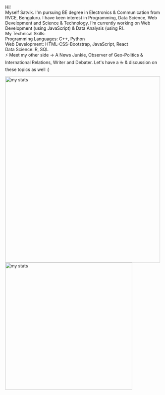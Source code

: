 Hi!
<br>
Myself Satvik. I'm pursuing BE degree in Electronics & Communication from RVCE, Bengaluru. I have keen interest in Programming, Data Science, Web Development and Science & Technology. I’m currently working on Web Development (using JavaScript) & Data Analysis (using R).
<br>
My Technical Skills:
<br>
Programming Languages: C++, Python
<br>
Web Development: HTML-CSS-Bootstrap, JavaScript, React
<br>
Data Science: R, SQL
<br>
⚡ Meet my other side -> A News Junkie, Observer of Geo-Politics & International Relations, Writer and Debater. Let's have a ☕ & discussion on these topics as well :)
<br>
<p>
  <img src="https://github-readme-stats.vercel.app/api?username=satviktiwari&&show_icons=true&theme=algolia" height="600" width="500" title="my stats">
  <img src="https://github-readme-stats.vercel.app/api/top-langs/?username=satviktiwari&&show_icons=true&title_color=ffffff&icon_color=bb2acf&text_color=daf7dc&bg_color=151515" height="410" width="410" title="my stats">
</p>

